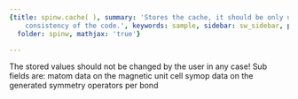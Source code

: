 ```yaml
---
{title: spinw.cache( ), summary: 'Stores the cache, it should be only used to check
    consistency of the code.', keywords: sample, sidebar: sw_sidebar, permalink: spinw_cache.html,
  folder: spinw, mathjax: 'true'}

---
```

The stored values should not be changed by the user in any case!
Sub fields are:
  matom   data on the magnetic unit cell
  symop   data on the generated symmetry operators per bond

